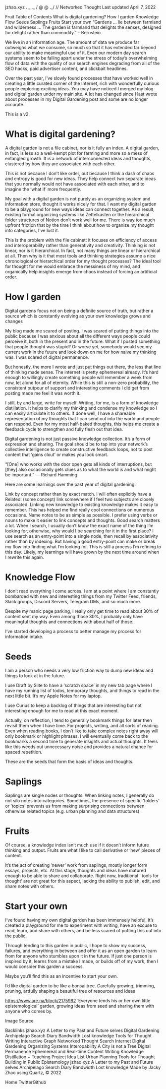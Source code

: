 
jzhao.xyz
     . _
._   \/ @
@ \._/
  //
Networked Thought
Last updated April 7, 2022

Fruit
Table of Contents
What is digital gardening?
How I garden
Knowledge Flow
Seeds
Saplings
Fruits
Start your own
“Gardens … lie between farmland and wilderness … The garden is farmland that delights the senses, designed for delight rather than commodity.” – Bernstein

We live in an information age. The amount of data we produce far outweighs what we consume, so much so that it has extended far beyond our ability to make meaningful use of it. Even our modern day search systems seem to be falling apart under the stress of today’s overwhelming flow of data with the quality of our search engines degrading from all of the SEO hacks, paid advertiser content, and clickbait headlines.

Over the past year, I’ve slowly found processes that have worked well in creating a little curated corner of the Internet, rich with wonderfully curious people exploring exciting ideas. You may have noticed I merged my blog and digital garden under my main site. A lot has changed since I last wrote about processes in my Digital Gardening post and some are no longer accurate.

This is a v2.

# What is digital gardening?
A digital garden is not a file cabinet, nor is it fully an index. A digital garden, in fact, is less so a well-kempt plot for farming and more so a mess of entangled growth. It is a network of interconnected ideas and thoughts, clustered by how they are associated with each other.

This is not because I don’t like order, but because I think a dash of chaos and entropy is good for new ideas. They help connect two separate ideas that you normally would not have associated with each other, and to imagine the ‘what if’ more frequently.

My goal with a digital garden is not purely as an organizing system and information store, thought it works nicely for that. I want my digital garden to be a playground for new ways ideas can connect together. As a result, existing formal organizing systems like Zettelkasten or the hierarchical folder structures of Notion don’t work well for me. There is way too much upfront friction that by the time I think about how to organize my thought into categories, I’ve lost it.

This is the problem with the file cabinet: it focuses on efficiency of access and interoperability rather than generativity and creativity. Thinking is not linear, nor is it hierarchical. In fact, not many things are linear or hierarchical at all. Then why is it that most tools and thinking strategies assume a nice chronological or hierarchical order for my thought processes? The ideal tool for thought for me would embrace the messiness of my mind, and organically help insights emerge from chaos instead of forcing an artificial order.

# How I garden
Digital gardens focus not on being a definite source of truth, but rather a source which is constantly evolving as your own knowledge grows and changes

My blog made me scared of posting. I was scared of putting things into the public because I was anxious about all the different ways people could perceive it, both in the present and in the future. What if I posted something that people thought was stupid? Or worse yet, somebody would see my current work in the future and look down on me for how naive my thinking was. I was scared of digital permanence.

But honestly, the more I wrote and just put things out there, the less that line of thinking made sense. The internet is pretty ephemereal already. It’s hard enough to willingly create something people will remember a week from now, let alone for all of eternity. While this is still a non-zero probability, the consistent outpour of support and interesting comments I did get from posting made me feel it was worth it.

I still, by and large, write for myself. Writing, for me, is a form of knowledge distillation. It helps to clarify my thinking and condense my knowledge so I can easily articulate it to others. If done well, I have a shareable representation of my thoughts that I can send out into the world and people can respond. Even for my most half-baked thoughts, this helps me create a feedback cycle to strengthen and fully flesh out that idea.

Digital gardening is not just passive knowledge collection. It’s a form of expression and sharing. The goal should be to tap into your network’s collective intelligence to create constructive feedback loops, not to post content that ‘gains clout’ or makes you look smart.

“[One] who works with the door open gets all kinds of interruptions, but [they] also occasionally gets clues as to what the world is and what might be important.” — Richard Hamming

Here are some learnings over the past year of digital gardening:

Link by concept rather than by exact match. I will often explicitly have a Related: (some concept) link somewhere if I feel two subjects are closely associated. Linking new knowledge to existing knowledge makes it easy to remember. This has helped me find really cool connections on numerous occasions.
Name notes to be as simple as possible. I prefer using verbs or nouns to make it easier to link concepts and thoughts.
Good search matters a lot. When I search, I usually don’t know the exact name of the thing I’m looking for, otherwise, why would I be searching for it in the first place? I use search as an entry-point into a single node, then recall by associativity rather than by indexing. But having a good entry-point can make or break my flow into finding what I’m looking for.
This is still a process I’m refining to this day. Likely, my learnings will have grown by the next time around when I rewrite this again.

# Knowledge Flow
I don’t read everything I come across. I am at a point where I am constantly bombarded with new and interesting things from my Twitter Feed, friends, Slack groups, Discord Servers, Telegram DMs, and so much more.

Despite my manic page parking, I really only get time to read about 30% of content sent my way. Even among those 30%, I probably only have meaningful thoughts and connections with about half of those.

I’ve started developing a process to better manage my process for information intake.

# Seeds
I am a person who needs a very low friction way to dump new ideas and things to look at in the future.

I use Draft by Slite to have a ‘scratch space’ in my new tab page where I have my running list of todos, temporary thoughts, and things to read in the next little bit. It’s my Apple Notes for my laptop.

I use Curius to keep a backlog of things that are interesting but not interesting enough for me to read at this exact moment.

Actually, on reflection, I tend to generally bookmark things for later then revisit them when I have time. For projects, writing, and all sorts of reading. Even when reading books, I don’t like to take complex notes right away will only bookmark or highlight phrases. I will eventually come back to the bookmarks a second time to generate insights and actual thoughts. It feels like this weeds out unnecessary noise and provides a natural chance for spaced repetition.

These are the seeds that form the basis of ideas and thoughts.

# Saplings
Saplings are single nodes or thoughts. When linking notes, I generally do not silo notes into categories. Sometimes, the presence of specific ‘folders’ or ’topics’ prevents us from making surprising connections between otherwise related topics (e.g. urban planning and data structures).

# Fruits
Of course, a knowledge index isn’t much use if it doesn’t inform future thinking and output. Fruits are what I like to call derivative or ’new’ pieces of content.

It’s the act of creating ’newer’ work from saplings, mostly longer form essays, projects, etc. At this stage, thoughts and ideas have matured enough to be able to share and collaborate. Right now, traditional ‘ tools for thought’ are not great for this aspect, lacking the ability to publish, edit, and share notes with others.

# Start your own
I’ve found having my own digital garden has been immensely helpful. It’s created a playground for me to experiment with writing, have an excuse to read, learn, and share with others, and be less scared of putting this out into the public.

Through tending to this garden in public, I hope to show my success, failures, and everything in between and offer it as an open garden to learn from for anyone who stumbles upon it in the future. If just one person is inspired by it, learns from a mistake I made, or builds off of my work, then I would consider this garden a success.

Maybe you’ll find this as an incentive to start your own.

I’d like digital garden to be like a bonsai tree. Carefully growing, trimming, pruning, artfully shaping a beautiful tree of resources and ideas

https://www.are.na/block/2175982
‘Everyone tends his or her own little epistemological’ garden, growing ideas from seed and sharing them with anyone who comes by.

Image Source

Backlinks
jzhao.xyz
A Letter to my Past and Future selves
Digital Gardening
Archipelago
Search Diary
Bandwidth
Lost knowledge
Tools for Thought
Writing
Interactive Graph
Networked Thought
Search
Internet
Digital Gardening
Organizing Systems
Interopability
A City is not a Tree
Digital Permanence
Ephemereal and Real-time Content
Writing
Knowledge Distillation + Teaching
Project Idea List
Urban Planning
Tools for Thought
Building in Public
Epistemology
jzhao.xyz
A Letter to my Past and Future selves
Archipelago
Search Diary
Bandwidth
Lost knowledge
Made by Jacky Zhao using Quartz, © 2022

Home TwitterGithub